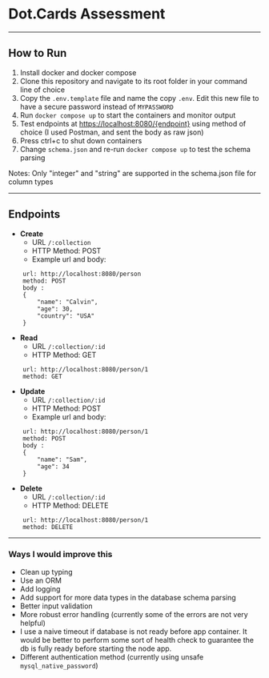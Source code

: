 
# Dot.Cards Assessment

***

## How to Run

1. Install docker and docker compose
2. Clone this repository and navigate to its root folder in your command line of choice
3. Copy the ```.env.template``` file and name the copy ```.env```. Edit this new file to have a secure password instead of ```MYPASSWORD```
4. Run ```docker compose up``` to start the containers and monitor output
5. Test endpoints at [https://localhost:8080/{endpoint}](https://localhost:8080/) using method of choice (I used Postman, and sent the body as raw json) 
6. Press ctrl+c to shut down containers
7. Change ```schema.json``` and re-run ```docker compose up``` to test the schema parsing

Notes: Only "integer" and "string" are supported in the schema.json file for column types

***

## Endpoints

- **Create** 
  - URL ```/:collection```
  - HTTP Method: POST 
  - Example url and body:

```
    url: http://localhost:8080/person
    method: POST
    body :
    {
        "name": "Calvin",
        "age": 30,
        "country": "USA"
    }
```

- **Read**
    - URL ```/:collection/:id```
    - HTTP Method: GET

```
    url: http://localhost:8080/person/1
    method: GET
```

- **Update**
    - URL ```/:collection/:id```
    - HTTP Method: POST
    - Example url and body:

```
    url: http://localhost:8080/person/1
    method: POST
    body :
    {
        "name": "Sam",
        "age": 34
    }
```

- **Delete**
    - URL ```/:collection/:id```
    - HTTP Method: DELETE
```
    url: http://localhost:8080/person/1
    method: DELETE
```

***

### Ways I would improve this

- Clean up typing
- Use an ORM
- Add logging
- Add support for more data types in the database schema parsing
- Better input validation
- More robust error handling (currently some of the errors are not very helpful)
- I use a naive timeout if database is not ready before app container. It would be better to perform some sort of health check 
to guarantee the db is fully ready before starting the node app.
- Different authentication method (currently using unsafe ```mysql_native_password```)
